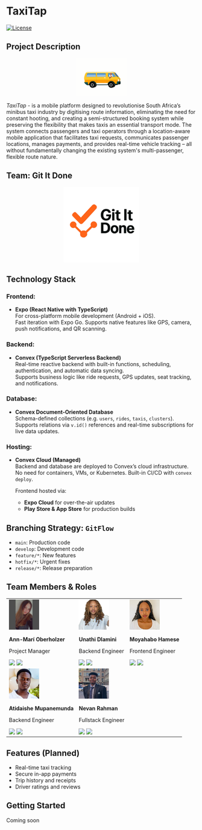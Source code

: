 # TaxiTap

[![License](https://img.shields.io/badge/License-MIT-blue.svg)](https://opensource.org/licenses/MIT)

## Project Description

<p align="center">
    <img src="assets/images/taxi.gif" height="100"/>
</p>

*TaxiTap* - is a mobile platform designed to revolutionise South Africa’s minibus taxi industry by digitising route information, eliminating the need for constant hooting, and creating a semi-structured booking system while preserving the flexibility that makes taxis an essential transport mode.
The system connects passengers and taxi operators through a location-aware mobile application that facilitates taxi requests, communicates passenger locations, manages payments, and provides real-time vehicle tracking – all without fundamentally changing the existing system's multi-passenger, flexible route nature.


## Team: Git It Done
<p align="center">
  <a href ="http://gititdone2025.site"><img src="assets/images/Logo_nobg.png" alt="Git It Done Logo" width="200"/></a>
</p>

## Technology Stack

### Frontend:
- **Expo (React Native with TypeScript)**  
  For cross-platform mobile development (Android + iOS).  
  Fast iteration with Expo Go. Supports native features like GPS, camera, push notifications, and QR scanning.

### Backend:
- **Convex (TypeScript Serverless Backend)**  
  Real-time reactive backend with built-in functions, scheduling, authentication, and automatic data syncing.  
  Supports business logic like ride requests, GPS updates, seat tracking, and notifications.

### Database:
- **Convex Document-Oriented Database**  
  Schema-defined collections (e.g. `users`, `rides`, `taxis`, `clusters`).  
  Supports relations via `v.id()` references and real-time subscriptions for live data updates.

### Hosting:
- **Convex Cloud (Managed)**  
  Backend and database are deployed to Convex’s cloud infrastructure.  
  No need for containers, VMs, or Kubernetes. Built-in CI/CD with `convex deploy`.

  Frontend hosted via:
  - **Expo Cloud** for over-the-air updates
  - **Play Store & App Store** for production builds

## Branching Strategy: `GitFlow`
- `main`: Production code
- `develop`: Development code
- `feature/*`: New features
- `hotfix/*`: Urgent fixes
- `release/*`: Release preparation

## Team Members & Roles

<table>
  <tr>
    <td>
      <img src="assets/images/annie.jpeg" height="80" width="80" alt="Ann-Marí Oberholzer"/>
      <p><b>Ann-Marí Oberholzer</b></p>
      <p>Project Manager</p>
      <a href="https://github.com/Ann-Mari-Oberholzer"><img src="https://img.shields.io/badge/GitHub-100000?style=for-the-badge&logo=github&logoColor=white" /></a>
      <a href="https://linkedin.com/ann-mari-oberholzer-967982354/"><img src="https://img.shields.io/badge/LinkedIn-0077B5?style=for-the-badge&logo=linkedin&logoColor=white" /></a>
    </td>
    <td>
      <img src="assets/images/unathi.jpeg" height="80" width="80" alt="Unathi Dlamini"/>
      <p><b>Unathi Dlamini</b></p>
      <p>Backend Engineer</p>
      <a href="https://github.com/un4thi"><img src="https://img.shields.io/badge/GitHub-100000?style=for-the-badge&logo=github&logoColor=white" /></a>
      <a href="https://linkedin.com/unathi-dlamini-237007224/"><img src="https://img.shields.io/badge/LinkedIn-0077B5?style=for-the-badge&logo=linkedin&logoColor=white" /></a>
    </td>
    <td>
      <img src="assets/images/tebogo.jpg" height="80" width="80" alt="Moyahabo Hamese"/>
      <p><b>Moyahabo Hamese</b></p>
      <p>Frontend Engineer</p>
      <a href="https://github.com/habohamese"><img src="https://img.shields.io/badge/GitHub-100000?style=for-the-badge&logo=github&logoColor=white" /></a>
      <a href="https://www.linkedin.com/in/moyahabo-hamese/"><img src="https://img.shields.io/badge/LinkedIn-0077B5?style=for-the-badge&logo=linkedin&logoColor=white" /></a>
    </td>
  </tr>
  <tr>
    <td>
      <img src="assets/images/ati.jpeg" height="80" width="80" alt="Atidaishe Mupanemunda"/>
      <p><b>Atidaishe Mupanemunda</b></p>
      <p>Backend Engineer</p>
      <a href="https://github.com/WillyDoo428"><img src="https://img.shields.io/badge/GitHub-100000?style=for-the-badge&logo=github&logoColor=white" /></a>
      <a href="https://www.linkedin.com/in/atidaishe-mupanemunda-87ba721b7/"><img src="https://img.shields.io/badge/LinkedIn-0077B5?style=for-the-badge&logo=linkedin&logoColor=white" /></a>
    </td>
    <td>
      <img src="assets/images/nev.jpg" height="80" width="80" alt="Nevan Rahman"/>
      <p><b>Nevan Rahman</b></p>
      <p>Fullstack Engineer</p>
      <a href="https://github.com/rsnevan"><img src="https://img.shields.io/badge/GitHub-100000?style=for-the-badge&logo=github&logoColor=white" /></a>
      <a href="https://linkedin.com/in/nevanrahman"><img src="https://img.shields.io/badge/LinkedIn-0077B5?style=for-the-badge&logo=linkedin&logoColor=white" /></a>
    </td>
    <td></td>
  </tr>
</table>

## Features (Planned)
- Real-time taxi tracking
- Secure in-app payments
- Trip history and receipts
- Driver ratings and reviews

## Getting Started
Coming soon
